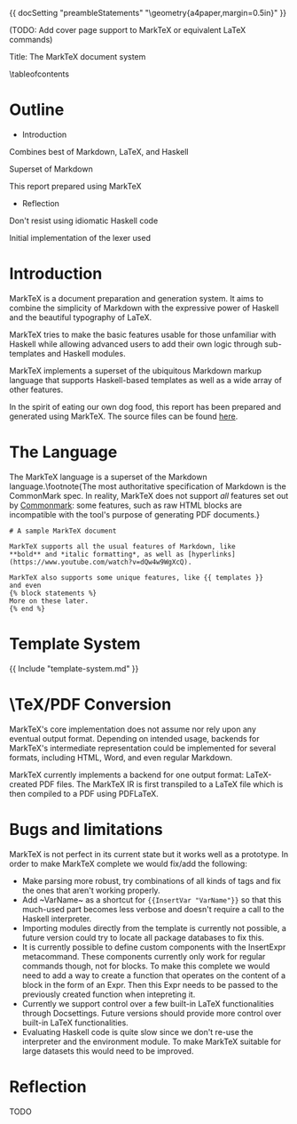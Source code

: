 {{ docSetting "preambleStatements" "\\geometry{a4paper,margin=0.5in}" }}

(TODO: Add cover page support to MarkTeX or equivalent LaTeX commands)

Title: The MarkTeX document system

\tableofcontents

# Outline
-  Introduction

Combines best of Markdown, LaTeX, and Haskell 

Superset of Markdown

This report prepared using MarkTeX

- Reflection
 
Don't resist using idiomatic Haskell code

Initial implementation of the lexer used 


# Introduction

MarkTeX is a document preparation and generation system. It aims to combine the simplicity of Markdown with the expressive power of Haskell and the beautiful typography of LaTeX.

MarkTeX tries to make the basic features usable for those unfamiliar with Haskell while allowing advanced users to add their own logic through sub-templates and Haskell modules.

MarkTeX implements a superset of the ubiquitous Markdown markup language that supports Haskell-based templates as well as a wide array of other features.

In the spirit of eating our own dog food, this report has been prepared and generated using MarkTeX. The source files can be found [here](https://github.com/ProbablyFaiz/infoafp-project/tree/master/report).

# The Language

The MarkTeX language is a superset of the Markdown language.\footnote{The most authoritative specification of Markdown is the CommonMark spec. In reality, MarkTeX does not support *all* features set out by [Commonmark](https://spec.commonmark.org/0.30/): some features, such as raw HTML blocks are incompatible with the tool's purpose of generating PDF documents.}

```
# A sample MarkTeX document

MarkTeX supports all the usual features of Markdown, like
**bold** and *italic formatting*, as well as [hyperlinks]
(https://www.youtube.com/watch?v=dQw4w9WgXcQ).

MarkTeX also supports some unique features, like {{ templates }}
and even
{% block statements %}
More on these later.
{% end %}
```

# Template System

{{ Include "template-system.md" }}

# \TeX/PDF Conversion

MarkTeX's core implementation does not assume nor rely upon any eventual output format. Depending on intended usage, backends for MarkTeX's intermediate representation could be implemented for several formats, including HTML, Word, and even regular Markdown.

MarkTeX currently implements a backend for one output format: LaTeX-created PDF files. The MarkTeX IR is first transpiled to a LaTeX file which is then compiled to a PDF using PDFLaTeX.

# Bugs and limitations

MarkTeX is not perfect in its current state but it works well as a prototype. In order to make MarkTeX complete we would fix/add the following:

- Make parsing more robust, try combinations of all kinds of tags and fix the ones that aren't working properly.
- Add ~VarName~ as a shortcut for ```{{InsertVar "VarName"}}``` so that this much-used part becomes less verbose and doesn't require a call to the Haskell interpreter.
- Importing modules directly from the template is currently not possible, a future version could try to locate all package databases to fix this.
- It is currently possible to define custom components with the InsertExpr metacommand. These components currently only work for regular commands though, not for blocks. To make this complete we would need to add a way to create a function that operates on the content of a block in the form of an Expr. Then this Expr needs to be passed to the previously created function when intepreting it.
- Currently we support control over a few built-in LaTeX functionalities through Docsettings. Future versions should provide more control over built-in LaTeX functionalities.
- Evaluating Haskell code is quite slow since we don't re-use the interpreter and the environment module. To make MarkTeX suitable for large datasets this would need to be improved.

# Reflection

TODO
